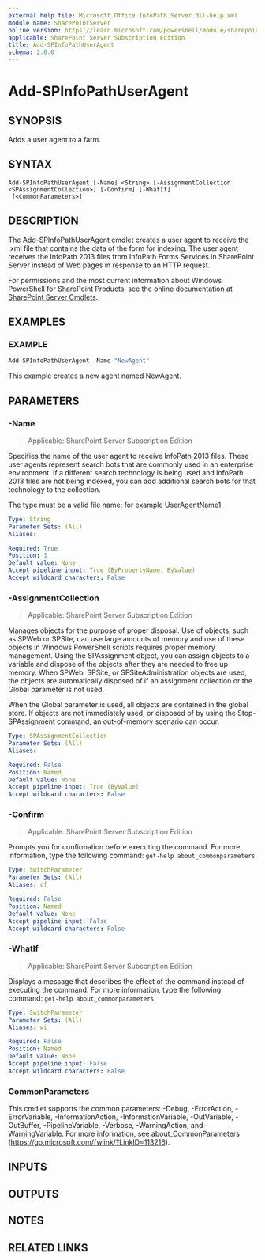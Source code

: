 ```yaml
---
external help file: Microsoft.Office.InfoPath.Server.dll-help.xml
module name: SharePointServer
online version: https://learn.microsoft.com/powershell/module/sharepoint-server/add-spinfopathuseragent
applicable: SharePoint Server Subscription Edition
title: Add-SPInfoPathUserAgent
schema: 2.0.0
---
```


# Add-SPInfoPathUserAgent

## SYNOPSIS
Adds a user agent to a farm.

## SYNTAX

```
Add-SPInfoPathUserAgent [-Name] <String> [-AssignmentCollection <SPAssignmentCollection>] [-Confirm] [-WhatIf]
 [<CommonParameters>]
```

## DESCRIPTION
The Add-SPInfoPathUserAgent cmdlet creates a user agent to receive the .xml file that contains the data of the form for indexing.
The user agent receives the InfoPath 2013 files from InfoPath Forms Services in SharePoint Server instead of Web pages in response to an HTTP request.

For permissions and the most current information about Windows PowerShell for SharePoint Products, see the online documentation at [SharePoint Server Cmdlets](https://learn.microsoft.com/powershell/sharepoint/sharepoint-server/sharepoint-server-cmdlets).

## EXAMPLES

### EXAMPLE
```powershell
Add-SPInfoPathUserAgent -Name "NewAgent"
```

This example creates a new agent named NewAgent.

## PARAMETERS

### -Name

> Applicable: SharePoint Server Subscription Edition

Specifies the name of the user agent to receive InfoPath 2013 files.
These user agents represent search bots that are commonly used in an enterprise environment.
If a different search technology is being used and InfoPath 2013 files are not being indexed, you can add additional search bots for that technology to the collection.

The type must be a valid file name; for example UserAgentName1.

```yaml
Type: String
Parameter Sets: (All)
Aliases:

Required: True
Position: 1
Default value: None
Accept pipeline input: True (ByPropertyName, ByValue)
Accept wildcard characters: False
```

### -AssignmentCollection

> Applicable: SharePoint Server Subscription Edition

Manages objects for the purpose of proper disposal.
Use of objects, such as SPWeb or SPSite, can use large amounts of memory and use of these objects in Windows PowerShell scripts requires proper memory management.
Using the SPAssignment object, you can assign objects to a variable and dispose of the objects after they are needed to free up memory.
When SPWeb, SPSite, or SPSiteAdministration objects are used, the objects are automatically disposed of if an assignment collection or the Global parameter is not used.

When the Global parameter is used, all objects are contained in the global store.
If objects are not immediately used, or disposed of by using the Stop-SPAssignment command, an out-of-memory scenario can occur.

```yaml
Type: SPAssignmentCollection
Parameter Sets: (All)
Aliases:

Required: False
Position: Named
Default value: None
Accept pipeline input: True (ByValue)
Accept wildcard characters: False
```

### -Confirm

> Applicable: SharePoint Server Subscription Edition

Prompts you for confirmation before executing the command.
For more information, type the following command: `get-help about_commonparameters`

```yaml
Type: SwitchParameter
Parameter Sets: (All)
Aliases: cf

Required: False
Position: Named
Default value: None
Accept pipeline input: False
Accept wildcard characters: False
```

### -WhatIf

> Applicable: SharePoint Server Subscription Edition

Displays a message that describes the effect of the command instead of executing the command.
For more information, type the following command: `get-help about_commonparameters`

```yaml
Type: SwitchParameter
Parameter Sets: (All)
Aliases: wi

Required: False
Position: Named
Default value: None
Accept pipeline input: False
Accept wildcard characters: False
```

### CommonParameters
This cmdlet supports the common parameters: -Debug, -ErrorAction, -ErrorVariable, -InformationAction, -InformationVariable, -OutVariable, -OutBuffer, -PipelineVariable, -Verbose, -WarningAction, and -WarningVariable. For more information, see about_CommonParameters (https://go.microsoft.com/fwlink/?LinkID=113216).

## INPUTS

## OUTPUTS

## NOTES

## RELATED LINKS
